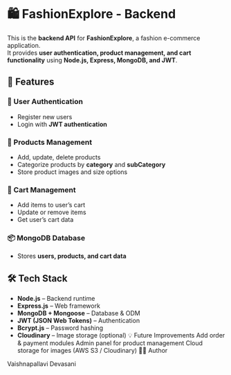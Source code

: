 # 🛍️ FashionExplore - Backend

This is the **backend API** for **FashionExplore**, a fashion e-commerce application.  
It provides **user authentication, product management, and cart functionality** using **Node.js, Express, MongoDB, and JWT**.

## 🚀 Features

### 👤 User Authentication
- Register new users
- Login with **JWT authentication**

### 👗 Products Management
- Add, update, delete products
- Categorize products by **category** and **subCategory**
- Store product images and size options

### 🛒 Cart Management
- Add items to user’s cart
- Update or remove items
- Get user’s cart data

### 📦 MongoDB Database
- Stores **users, products, and cart data**

## 🛠️ Tech Stack
- **Node.js** – Backend runtime  
- **Express.js** – Web framework  
- **MongoDB + Mongoose** – Database & ODM  
- **JWT (JSON Web Tokens)** – Authentication  
- **Bcrypt.js** – Password hashing  
- **Cloudinary** – Image storage (optional)
💡 Future Improvements
Add order & payment modules
Admin panel for product management
Cloud storage for images (AWS S3 / Cloudinary)
👩‍💻 Author

Vaishnapallavi Devasani
